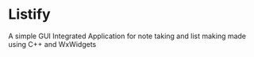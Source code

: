 # Listify
A simple GUI Integrated Application for note taking and list making made using C++ and WxWidgets
